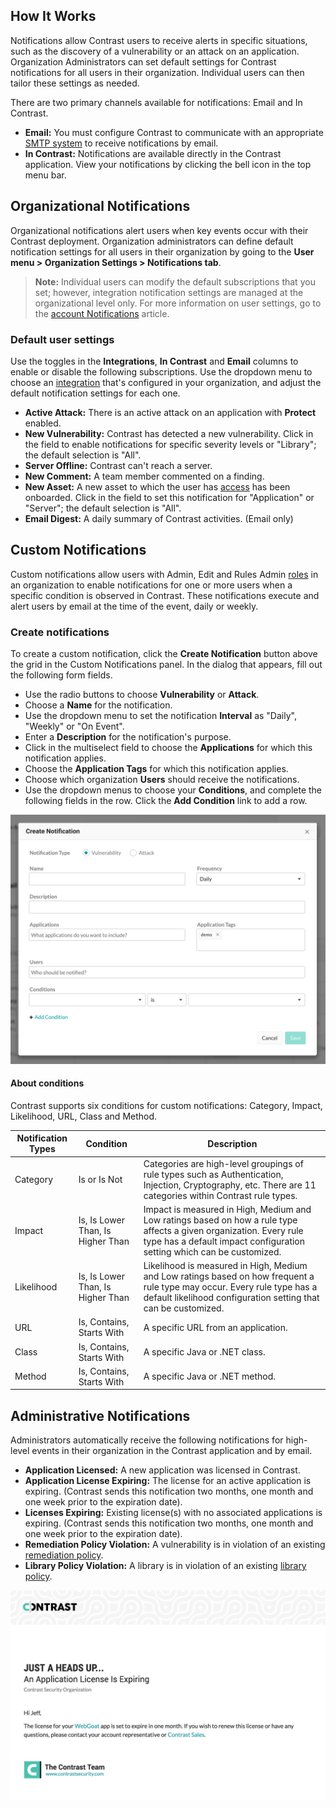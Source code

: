 <!--
title: "Notifications"
description: "Overview of Contrast notifications" 
tags: "Admin organization settings application alerts notifications custom"
-->

## How It Works

Notifications allow Contrast users to receive alerts in specific situations, such as the discovery of a vulnerability or an attack on an application. Organization Administrators can set default settings for Contrast notifications for all users in their organization. Individual users can then tailor these settings as needed. 

There are two primary channels available for notifications: Email and In Contrast. 

* **Email:** You must configure Contrast to communicate with an appropriate [SMTP system](admin-systemsettings.html#glance) to receive notifications by email. 
* **In Contrast:** Notifications are available directly in the Contrast application. View your notifications by clicking the bell icon in the top menu bar.

## Organizational Notifications

Organizational notifications alert users when key events occur with their Contrast deployment. Organization administrators can define default notification settings for all users in their organization by going to the **User menu > Organization Settings > Notifications tab**. 

> **Note:** Individual users can modify the default subscriptions that you set; however, integration notification settings are managed at the organizational level only. For more information on user settings, go to the [account Notifications](user-account.html#user-notify) article.

### Default user settings 

Use the toggles in the **Integrations**, **In Contrast** and **Email** columns to enable or disable the following subscriptions. Use the dropdown menu to choose an [integration](admin-orgintegrations.html) that's configured in your organization, and adjust the default notification settings for each one.

* **Active Attack:** There is an active attack on an application with **Protect** enabled. 
* **New Vulnerability:** Contrast has detected a new vulnerability. Click in the field to enable notifications for specific severity levels or "Library"; the default selection is "All".
* **Server Offline:** Contrast can't reach a server. 
* **New Comment:** A team member commented on a finding. 
* **New Asset:** A new asset to which the user has [access](user-account.html#user-permissions) has been onboarded. Click in the field to set this notification for "Application" or "Server"; the default selection is "All".
* **Email Digest:** A daily summary of Contrast activities. (Email only)

## Custom Notifications

Custom notifications allow users with Admin, Edit and Rules Admin [roles](admin-manageorgsroleperm.html#roles) in an organization to enable notifications for one or more users when a specific condition is observed in Contrast. These notifications execute and alert users by email at the time of the event, daily or weekly.  

### Create notifications

To create a custom notification, click the **Create Notification** button above the grid in the Custom Notifications panel. In the dialog that appears, fill out the following form fields. 

* Use the radio buttons to choose **Vulnerability** or **Attack**. 
* Choose a **Name** for the notification. 
* Use the dropdown menu to set the notification **Interval** as "Daily", "Weekly" or "On Event".
* Enter a **Description** for the notification's purpose. 
* Click in the multiselect field to choose the **Applications** for which this notification applies. 
* Choose the **Application Tags** for which this notification applies. 
* Choose which organization **Users** should receive the notifications. 
* Use the dropdown menus to choose your **Conditions**, and complete the following fields in the row. Click the **Add Condition** link to add a row. 

<a href="assets/images/Custom-notification-dialog.png" rel="lightbox" title="Create a custom notification"><img class="thumbnail" src="assets/images/Custom-notification-dialog.png"/></a>

#### About conditions

Contrast supports six conditions for custom notifications: Category, Impact, Likelihood, URL, Class and Method.

| Notification Types | Condition         | Description  |
|--------------------|-------------------|--------------|
| Category           | Is or Is Not      | Categories are high-level groupings of rule types such as Authentication, Injection, Cryptography, etc. There are 11 categories within Contrast rule types.| 
| Impact             | Is, Is Lower Than, Is Higher Than | Impact is measured in High, Medium and Low ratings based on how a rule type affects a given organization. Every rule type has a default impact configuration setting which can be customized. |
| Likelihood         | Is, Is Lower Than, Is Higher Than | Likelihood is measured in High, Medium and Low ratings based on how frequent a rule type may occur. Every rule type has a default likelihood configuration setting that can be customized. | 
| URL                | Is, Contains, Starts With | A specific URL from an application. | 
| Class              | Is, Contains, Starts With | A specific Java or .NET class. | 
| Method             | Is, Contains, Starts With | A specific Java or .NET method. | 


## Administrative Notifications

Administrators automatically receive the following notifications for high-level events in their organization in the Contrast application and by email.

* **Application Licensed:** A new application was licensed in Contrast.
* **Application License Expiring:** The license for an active application is expiring. (Contrast sends this notification two months, one month and one week prior to the expiration date).
* **Licenses Expiring:** Existing license(s) with no associated applications is expiring. (Contrast sends this notification two months, one month and one week prior to the expiration date).
* **Remediation Policy Violation:** A vulnerability is in violation of an existing [remediation policy](admin-policymgmt.html#remediate).
* **Library Policy Violation:** A library is in violation of an existing [library policy](admin-policymgmt.html#library).

<a href="assets/images/AdminNotificationEmail.png" rel="lightbox" title="Email notification for administrators"><img class="thumbnail" src="assets/images/AdminNotificationEmail.png"/></a>

